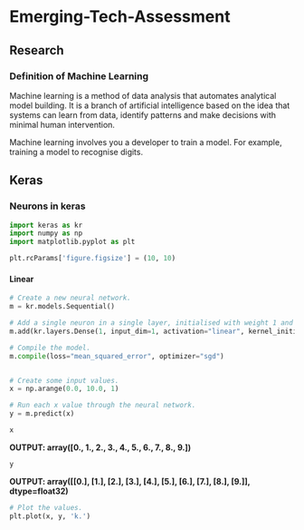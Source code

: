# Emerging-Tech-Assessment
## Research
### Definition of Machine Learning

Machine learning is a method of data analysis that automates analytical model building. It is a branch of artificial intelligence based on the idea that systems can learn from data, identify patterns and make decisions with minimal human intervention.

Machine learning involves you a developer to train a model. For example, training a model to recognise digits.

## Keras
### Neurons in keras 

```python
import keras as kr
import numpy as np
import matplotlib.pyplot as plt

plt.rcParams['figure.figsize'] = (10, 10)
```
#### Linear
```python
# Create a new neural network.
m = kr.models.Sequential()

# Add a single neuron in a single layer, initialised with weight 1 and bias 0.
m.add(kr.layers.Dense(1, input_dim=1, activation="linear", kernel_initializer='ones', bias_initializer='zeros'))

# Compile the model.
m.compile(loss="mean_squared_error", optimizer="sgd")


# Create some input values.
x = np.arange(0.0, 10.0, 1)

# Run each x value through the neural network.
y = m.predict(x)

x
```

**OUTPUT: array([0., 1., 2., 3., 4., 5., 6., 7., 8., 9.])**

```python
y
```
**OUTPUT: array([[0.],
       [1.],
       [2.],
       [3.],
       [4.],
       [5.],
       [6.],
       [7.],
       [8.],
       [9.]], dtype=float32)**
     
```python
# Plot the values.
plt.plot(x, y, 'k.')
```
